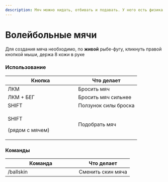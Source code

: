 ```yaml
---
description: Мяч можно кидать, отбивать и подавать. У него есть физика и гравитация
---
```


# Волейбольные мячи

Для создания мяча необходимо, по **живой** рыбе-фугу, кликнуть правой кнопкой мыши, держа 8 кожи в руке

### Использование&#x20;

<table><thead><tr><th width="208">Кнопка</th><th>Что делает</th></tr></thead><tbody><tr><td>ЛКМ</td><td>Бросить мяч</td></tr><tr><td>ЛКМ + БЕГ</td><td>Бросить мяч сильнее</td></tr><tr><td>SHIFT</td><td>Ползунок силы броска</td></tr><tr><td><p>SHIFT </p><p>(рядом с мячем)</p></td><td>Подобрать мяч</td></tr></tbody></table>

### Команды

<table><thead><tr><th width="210">Команда</th><th>Что делает</th></tr></thead><tbody><tr><td>/ballskin</td><td>Сменить скин мяча</td></tr></tbody></table>
